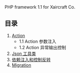 PHP framework 1.1 for Xaircraft Co.

## 目录

1. [Action](https://github.com/lbob/xaircraft1.1/wiki/Action) 
    * 1.1 Action 参数注入
    * 1.2 Action 异常输出控制 
2. [Json 工具类](https://github.com/lbob/xaircraft1.1/wiki/JSON-%E5%B7%A5%E5%85%B7%E7%B1%BB) 
3. [依赖注入和控制反转](https://github.com/lbob/xaircraft1.1/wiki/%E4%BE%9D%E8%B5%96%E6%B3%A8%E5%85%A5%E5%92%8C%E6%8E%A7%E5%88%B6%E5%8F%8D%E8%BD%AC) 
4. [Migration](https://github.com/lbob/xaircraft1.1/wiki/Migration)
